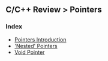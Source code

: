 ## C/C++ Review > Pointers


### Index

- [Pointers Introduction](./01.c)
- ['Nested' Pointers](./02.c)
- [Void Pointer](./03.c)